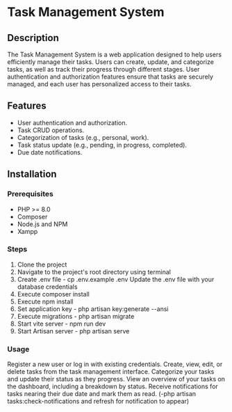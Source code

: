 # Task Management System

## Description

The Task Management System is a web application designed to help users efficiently manage their tasks. Users can create, update, and categorize tasks, as well as track their progress through different stages. User authentication and authorization features ensure that tasks are securely managed, and each user has personalized access to their tasks.

## Features

-   User authentication and authorization.
-   Task CRUD operations.
-   Categorization of tasks (e.g., personal, work).
-   Task status update (e.g., pending, in progress, completed).
-   Due date notifications.

## Installation

### Prerequisites

-   PHP >= 8.0
-   Composer
-   Node.js and NPM
-   Xampp

### Steps

1. Clone the project
2. Navigate to the project's root directory using terminal
3. Create .env file - cp .env.example .env
   Update the .env file with your database credentials
4. Execute composer install
5. Execute npm install
6. Set application key - php artisan key:generate --ansi
7. Execute migrations - php artisan migrate
8. Start vite server - npm run dev
9. Start Artisan server - php artisan serve

### Usage

Register a new user or log in with existing credentials.
Create, view, edit, or delete tasks from the task management interface.
Categorize your tasks and update their status as they progress.
View an overview of your tasks on the dashboard, including a breakdown by status.
Receive notifications for tasks nearing their due date and mark them as read.
(-php artisan tasks:check-notifications and refresh for notification to appear)
